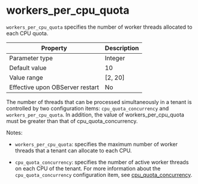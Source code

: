 workers_per_cpu_quota 
==========================================

`workers_per_cpu_quota` specifies the number of worker threads allocated to each CPU quota. 


|   **Property**  | **Description** |
|---------------------------------|-----------------|
| Parameter type                  | Integer         |
| Default value                   | 10              |
| Value range                     | \[2, 20\]       |
| Effective upon OBServer restart | No              |



The number of threads that can be processed simultaneously in a tenant is controlled by two configuration items: `cpu_quota_concurrency` and `workers_per_cpu_quota`. In addition, the value of workers_per_cpu_quota must be greater than that of cpu_quota_concurrency. 

Notes:

* `workers_per_cpu_quota`: specifies the maximum number of worker threads that a tenant can allocate to each CPU.

  

* `cpu_quota_concurrency`: specifies the number of active worker threads on each CPU of the tenant. For more information about the `cpu_quota_concurrency` configuration item, see [cpu_quota_concurrency](../3.system-configuration-items/36.cpu_quota_concurrency.md).

  



